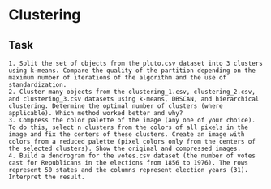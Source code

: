 # Clustering

## Task
    1. Split the set of objects from the pluto.csv dataset into 3 clusters using k-means. Compare the quality of the partition depending on the maximum number of iterations of the algorithm and the use of standardization.
    2. Cluster many objects from the clustering_1.csv, clustering_2.csv, and clustering_3.csv datasets using k-means, DBSCAN, and hierarchical clustering. Determine the optimal number of clusters (where applicable). Which method worked better and why?
    3. Compress the color palette of the image (any one of your choice). To do this, select n clusters from the colors of all pixels in the image and fix the centers of these clusters. Create an image with colors from a reduced palette (pixel colors only from the centers of the selected clusters). Show the original and compressed images.
    4. Build a dendrogram for the votes.csv dataset (the number of votes cast for Republicans in the elections from 1856 to 1976). The rows represent 50 states and the columns represent election years (31). Interpret the result.
